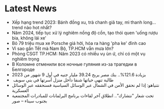 # Latest News
-  Xếp hạng trend 2023: Bánh đồng xu, trà chanh giã tay, mì thanh long... trend nào hot nhất?
-  Năm 2024, tiếp tục xử lý nghiêm nồng độ cồn, tạo thói quen 'uống rượu bia, không lái xe'
-  Bỏ 79 triệu mua xe Porsche giá hời, hóa ra hàng 'pha ke' đỉnh cao
-  Vì sao gần Tết mà Nam Bộ, TP.HCM vẫn mưa lớn?
-  Phòng CSGT TP.HCM: Năm 2023 có nhiều vụ ùn ứ, chỉ có một vụ nghiêm trọng
-  В Коломне отменили все ночные гуляния из-за трагедии в Белгороде
-  بزيادة 121.6%.. بنك مصر يربح 39.24 مليار جنيه في أول 9 شهور من 2023
-  ‬ طالبة تنهي حياتها شنقا داخل منزل أسرتها في بني سويف
-  نتنياهو: إذا لم نحقق الأمن في الشمال عبر الوسائل السياسية فسنحققه عبر الوسائل العسكرية
-  تحت شعار "نتشارك".. انطلاق آخر لقاءات برنامج البرلمانات للمبادرات المجتمعية بجنوب سيناء – صور
